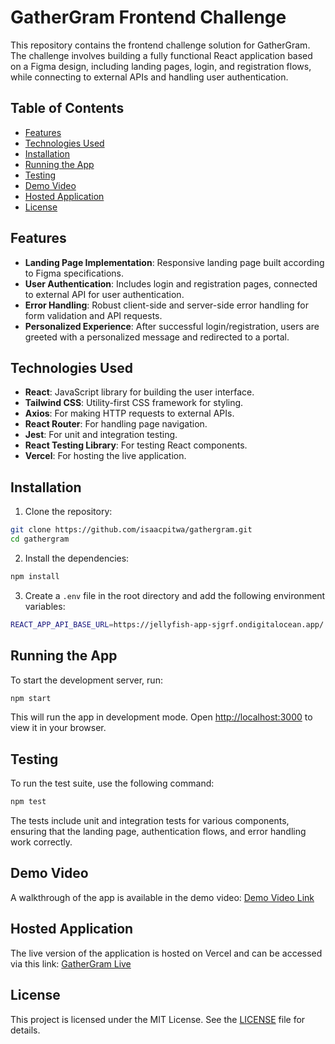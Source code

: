 # GatherGram Frontend Challenge

This repository contains the frontend challenge solution for GatherGram. The challenge involves building a fully functional React application based on a Figma design, including landing pages, login, and registration flows, while connecting to external APIs and handling user authentication.

## Table of Contents

- [Features](#features)
- [Technologies Used](#technologies-used)
- [Installation](#installation)
- [Running the App](#running-the-app)
- [Testing](#testing)
- [Demo Video](#demo-video)
- [Hosted Application](#hosted-application)
- [License](#license)

## Features

- **Landing Page Implementation**: Responsive landing page built according to Figma specifications.
- **User Authentication**: Includes login and registration pages, connected to external API for user authentication.
- **Error Handling**: Robust client-side and server-side error handling for form validation and API requests.
- **Personalized Experience**: After successful login/registration, users are greeted with a personalized message and redirected to a portal.
  
## Technologies Used

- **React**: JavaScript library for building the user interface.
- **Tailwind CSS**: Utility-first CSS framework for styling.
- **Axios**: For making HTTP requests to external APIs.
- **React Router**: For handling page navigation.
- **Jest**: For unit and integration testing.
- **React Testing Library**: For testing React components.
- **Vercel**: For hosting the live application.

## Installation

1. Clone the repository:

```bash
git clone https://github.com/isaacpitwa/gathergram.git
cd gathergram
```

2. Install the dependencies:

```bash
npm install
```

3. Create a `.env` file in the root directory and add the following environment variables:

```bash
REACT_APP_API_BASE_URL=https://jellyfish-app-sjgrf.ondigitalocean.app/
```

## Running the App

To start the development server, run:

```bash
npm start
```

This will run the app in development mode. Open [http://localhost:3000](http://localhost:3000) to view it in your browser.

## Testing

To run the test suite, use the following command:

```bash
npm test
```

The tests include unit and integration tests for various components, ensuring that the landing page, authentication flows, and error handling work correctly.

## Demo Video

A walkthrough of the app is available in the demo video: [Demo Video Link](#)

## Hosted Application

The live version of the application is hosted on Vercel and can be accessed via this link: [GatherGram Live](#)

## License

This project is licensed under the MIT License. See the [LICENSE](LICENSE) file for details.
